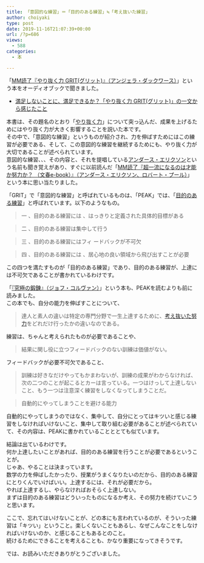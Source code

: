 ```yaml
---
title: 「意図的な練習」＝「目的のある練習」≒「考え抜いた練習」
author: choiyaki
type: post
date: 2019-11-16T21:07:39+00:00
url: /?p=686
views:
  - 588
categories:
  - 本

---
```

「[MM読了『やり抜く力 GRIT(グリット)』（アンジェラ・ダックワース）][1]」という本をオーディオブックで聞きました。

  * <a href="https://scrapbox.io/choiyaki-hondana/%E6%BA%80%E8%B6%B3%E3%81%97%E3%81%AA%E3%81%84%E3%81%93%E3%81%A8%E3%81%AB%E3%80%81%E6%BA%80%E8%B6%B3%E3%81%A7%E3%81%8D%E3%82%8B%E3%81%8B%EF%BC%9F%E3%80%8C%E3%82%84%E3%82%8A%E6%8A%9C%E3%81%8F%E5%8A%9B_GRIT(%E3%82%B0%E3%83%AA%E3%83%83%E3%83%88)%E3%80%8D%E3%81%AE%E4%B8%80%E6%96%87%E3%81%8B%E3%82%89%E6%84%9F%E3%81%98%E3%81%9F%E3%81%93%E3%81%A8" draggable="false">満足しないことに、満足できるか？「やり抜く力 GRIT(グリット)」の一文から感じたこと</a>

本書は、その題名のとおり「<a href="https://scrapbox.io/choiyaki-hondana/%E3%82%84%E3%82%8A%E6%8A%9C%E3%81%8F%E5%8A%9B" draggable="false">やり抜く力</a>」について突っ込んだ、成果を上げるためにはやり抜く力が大きく影響することを説いた本です。  
その中で、「意図的な練習」というものが紹介され、力を伸ばすためにはこの練習が必要である、そして、この意図的な練習を継続するためにも、やり抜く力が大切であることが述べられています。  
意図的な練習、、、その内容と、それを提唱している<a href="https://scrapbox.io/choiyaki-hondana/%E3%82%A2%E3%83%B3%E3%83%80%E3%83%BC%E3%82%B9%E3%83%BB%E3%82%A8%E3%83%AA%E3%82%AF%E3%82%BD%E3%83%B3" draggable="false">アンダース・エリクソン</a>という名前も聞き覚えがあり、すぐに以前読んだ「<a href="https://scrapbox.io/choiyaki-hondana/MM%E8%AA%AD%E4%BA%86%E3%80%8E%E8%B6%85%E4%B8%80%E6%B5%81%E3%81%AB%E3%81%AA%E3%82%8B%E3%81%AE%E3%81%AF%E6%89%8D%E8%83%BD%E3%81%8B%E5%8A%AA%E5%8A%9B%E3%81%8B%EF%BC%9F_%EF%BC%88%E6%96%87%E6%98%A5e-book%EF%BC%89%E3%80%8F%EF%BC%88%E3%82%A2%E3%83%B3%E3%83%80%E3%83%BC%E3%82%B9%E3%83%BB%E3%82%A8%E3%83%AA%E3%82%AF%E3%82%BD%E3%83%B3%E3%80%81%E3%83%AD%E3%83%90%E3%83%BC%E3%83%88%E3%83%BB%E3%83%97%E3%83%BC%E3%83%AB%EF%BC%89" draggable="false">MM読了『超一流になるのは才能か努力か？ （文春e-book）』（アンダース・エリクソン、ロバート・プール）</a>」という本に思い当たりました。

「GRIT」で「意図的な練習」と呼ばれているものは、「PEAK」では、「[目的のある練習][2]」と呼ばれています。以下のようなもの。

> 一 、目的のある練習には 、はっきりと定義された具体的目標がある

> 二 、目的のある練習は集中して行う

> 三 、目的のある練習にはフィ ードバックが不可欠

> 四 、目的のある練習には 、居心地の良い領域から飛び出すことが必要

この四つを満たすものが「目的のある練習」であり、目的のある練習が、上達には不可欠であることが書かれているわけです。

「[『究極の鍛錬』（ジョフ・コルヴァン）][3]」という本も、PEAKを読むよりも前に読みました。  
この本でも、自分の能力を伸ばすことについて、

> 達人と素人の違いは特定の専門分野で一生上達するために、[考え抜いた努力][4]をどれだけ行ったかの違いなのである。

練習は、ちゃんと考えられたものが必要であることや、

> 結果に関し役に立つフィードバックのない訓練は価値がない。

フィードバックが必要不可欠であること、

> 訓練は好きなだけやってもかまわないが、訓練の成果がわからなければ、次の二つのことが起こるとカーは言っている。一つはけっして上達しないこと、もう一つは注意深く練習をしなくなってしまうことだ。

> 自動的にやってしまうことを避ける能力

自動的にやってしまうのではなく、集中して、自分にとってはキツいと感じる練習をしなければいけないこと、集中して取り組む必要があることが述べられていて、その内容は、PEAKに書かれていることととても似ています。

結論は出ているわけです。  
何か上達したいことがあれば、目的のある練習を行うことが必要であるということが。  
じゃあ、やることは決まっています。  
数学の力を伸ばしたかったり、授業がうまくなりたいのだから、目的のある練習にとりくんでいけばいい。上達するには、それが必要だから。  
やれば上達するし、やらなければおそらく上達しない。  
まずは目的のある練習はどういったものになるか考え、その努力を続けていこうと思います。

ここで、忘れてはいけないことが、どの本にも言われているのが、そういった練習は「キツい」ということ。楽しくないこともあるし、なぜこんなことをしなければいけないのか、と感じることもあるとのこと。  
続けるためにできることを考えることも、かなり重要になってきそうです。

では、お読みいただきありがとうございました。

 [1]: https://scrapbox.io/choiyaki-hondana/MM%E8%AA%AD%E4%BA%86%E3%80%8E%E3%82%84%E3%82%8A%E6%8A%9C%E3%81%8F%E5%8A%9B_GRIT(%E3%82%B0%E3%83%AA%E3%83%83%E3%83%88)%E3%80%8F%EF%BC%88%E3%82%A2%E3%83%B3%E3%82%B8%E3%82%A7%E3%83%A9%E3%83%BB%E3%83%80%E3%83%83%E3%82%AF%E3%83%AF%E3%83%BC%E3%82%B9%EF%BC%89
 [2]: https://scrapbox.io/choiyaki-hondana/%E7%9B%AE%E7%9A%84%E3%81%AE%E3%81%82%E3%82%8B%E7%B7%B4%E7%BF%92
 [3]: https://scrapbox.io/choiyaki-hondana/%E3%80%8E%E7%A9%B6%E6%A5%B5%E3%81%AE%E9%8D%9B%E9%8C%AC%E3%80%8F%EF%BC%88%E3%82%B8%E3%83%A7%E3%83%95%E3%83%BB%E3%82%B3%E3%83%AB%E3%83%B4%E3%82%A1%E3%83%B3%EF%BC%89
 [4]: https://scrapbox.io/choiyaki-hondana/%E8%80%83%E3%81%88%E6%8A%9C%E3%81%84%E3%81%9F%E5%8A%AA%E5%8A%9B